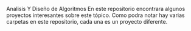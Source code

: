 Analisis Y Diseño de Algoritmos
En este repositorio encontrara algunos proyectos interesantes sobre este tópico. Como podra notar hay varias carpetas en este repositorio, cada una es un proyecto diferente.
